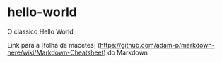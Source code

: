 # hello-world
O clássico Hello World

Link para a [folha de macetes] (https://github.com/adam-p/markdown-here/wiki/Markdown-Cheatsheet) do Markdown

